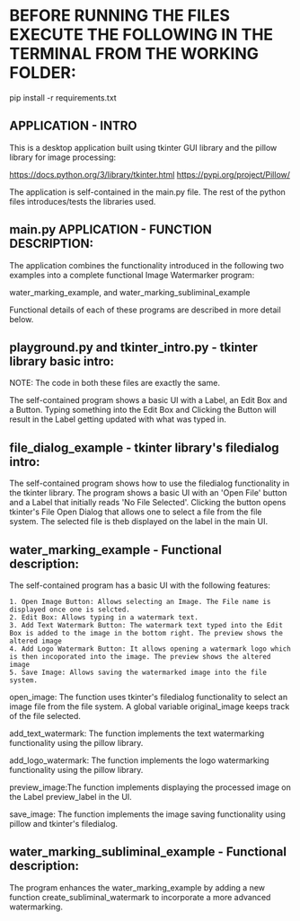 # BEFORE RUNNING THE FILES EXECUTE THE FOLLOWING IN THE TERMINAL FROM THE WORKING FOLDER:
pip install -r requirements.txt

## APPLICATION - INTRO

This is a desktop application built using tkinter GUI library and the pillow library for image processing:

https://docs.python.org/3/library/tkinter.html
https://pypi.org/project/Pillow/

The application is self-contained in the main.py file. The rest of the python files introduces/tests the libraries used.

## main.py APPLICATION - FUNCTION DESCRIPTION:

The application combines the functionality introduced in the following two examples into a complete functional Image Watermarker program: 

water_marking_example, and water_marking_subliminal_example 

Functional details of each of these programs are described in more detail below.

## playground.py and tkinter_intro.py - tkinter library basic intro:

NOTE: The code in both these files are exactly the same.

The self-contained program shows a basic UI with a Label, an Edit Box and a Button. Typing something into the Edit Box and Clicking the Button will result in the Label getting updated with what was typed in. 

## file_dialog_example - tkinter library's filedialog intro:

The self-contained program shows how to use the filedialog functionality in the tkinter library. The program shows a basic UI with an 'Open File' button and a Label that initially reads 'No File Selected'. Clicking the button opens tkinter's File Open Dialog that allows one to select a file from the file system. The selected file is theb displayed on the label in the main UI. 

## water_marking_example - Functional description:

The self-contained program has a basic UI with the following features:

    1. Open Image Button: Allows selecting an Image. The File name is displayed once one is selcted.
    2. Edit Box: Allows typing in a watermark text. 
    3. Add Text Watermark Button: The watermark text typed into the Edit Box is added to the image in the bottom right. The preview shows the altered image
    4. Add Logo Watermark Button: It allows opening a watermark logo which is then incoporated into the image. The preview shows the altered image
    5. Save Image: Allows saving the watermarked image into the file system.

open_image: The function uses tkinter's filedialog functionality to select an image file from the file system. A global variable original_image keeps track of the file selected. 

add_text_watermark: The function implements the text watermarking functionality using the pillow library.

add_logo_watermark: The function implements the logo watermarking functionality using the pillow library.

preview_image:The function implements displaying the processed image on the Label preview_label in the UI.

save_image: The function implements the image saving functionality using pillow and tkinter's filedialog. 

## water_marking_subliminal_example - Functional description:

The program enhances the water_marking_example by adding a new function create_subliminal_watermark to incorporate a more advanced watermarking. 

